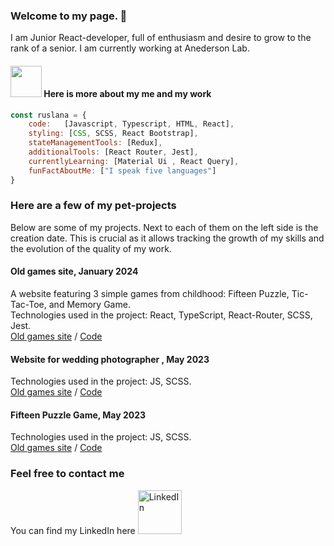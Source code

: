 ### Welcome to my page. 👋 
I am Junior React-developer, full of enthusiasm and desire to grow to the rank of a senior.
I am currently working at Anederson Lab.  

#### <img src="https://media.giphy.com/media/VgCDAzcKvsR6OM0uWg/giphy.gif" width="50"> Here is more about my me and my work

```javascript
const ruslana = {
    code:   [Javascript, Typescript, HTML, React],
    styling: [CSS, SCSS, React Bootstrap],
    stateManagementTools: [Redux], 
    additionalTools: [React Router, Jest],
    currentlyLearning: [Material Ui , React Query],
    funFactAboutMe: ["I speak five languages"]
}
```

### __Here are a few of my pet-projects__    
Below are some of my projects. Next to each of them on the left side is the creation date. This is crucial as it allows tracking the growth of my skills and the evolution of the quality of my work.    

#### Old games site, January 2024   
A website featuring 3 simple  games from childhood: Fifteen Puzzle, Tic-Tac-Toe, and Memory Game.   
Technologies used in the project: React, TypeScript, React-Router, SCSS, Jest.   
[Old games site](https://github.com/Ruslana-P/old-games-site/build/index.html)  / [Code](https://github.com/Ruslana-P/old-games-site)      

#### Website for wedding photographer , May 2023    
Technologies used in the project: JS, SCSS.   
[Old games site](https://ruslana-p.github.io/Websites/2_weddings_photograf_site/public/index.html)  / [Code](https://github.com/Ruslana-P/Websites/tree/main/weddings_photograf_site)      

#### Fifteen Puzzle Game, May 2023    
Technologies used in the project: JS, SCSS.   
[Old games site](https://ruslana-p.github.io/Websites/game_gem_puzzle/index.html)  / [Code](https://github.com/Ruslana-P/Websites/tree/main/game_gem_puzzle)      



### __Feel free to contact me__

You can find my LinkedIn here
<a href="https://www.linkedin.com/in/ruslana-pavliuk/" target="_blank">
  <img src="https://www.pngfind.com/pngs/m/103-1034803_png-linkedin-transparent-png.png" alt="LinkedIn" width="70">
</a>

<!--
**Ruslana-P/Ruslana-P** is a ✨ _special_ ✨ repository because its `README.md` (this file) appears on your GitHub profile.


-->

